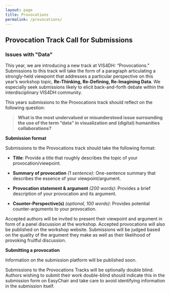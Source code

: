 ```yaml
---
layout: page
title: Provocations
permalink: /provocations/
---
```


## Provocation Track Call for Submissions
### Issues with "Data"

This year, we are introducing a new track at VIS4DH: “Provocations.” Submissions to this track will take the form of a paragraph articulating a strongly-held viewpoint that addresses a particular perspective on this year’s workshop topic, **Re-Thinking, Re-Defining, Re-Imagining Data**. We especially seek submissions likely to elicit back-and-forth debate within the interdisciplinary VIS4DH community. 

This years submissions to the Provocations track should reflect on the following question:

> **What is the most undervalued or misunderstood issue surrounding the use of the term “data” in visualization and (digital) humanities collaborations?**

**Submission format** 

Submissions to the Provocations track should take the following format:

 * **Title**: Provide a title that roughly describes the topic of your provocation/viewpoint.

 * **Summary of provocation** _(1 sentence)_:  One-sentence summary that describes the essence of your viewpoint/argument.

 * **Provocation statement & argument** _(200 words)_: Provides a brief description of your provocation and its argument.

 * **Counter-Perspective(s)** _(optional, 100 words)_: Provides potential counter-arguments to your provocation.



Accepted authors will be invited to present their viewpoint and argument in form of a panel discussion at the workshop. Accepted provocations will also be published on the workshop website. Submissions will be judged based on the quality of the argument they make as well as their likelihood of provoking fruitful discussion.

**Submitting a provocation** 

Information on the submission platform will be published soon.
<!-- Submissions to the Provocations Track should be submitted via EasyChair [(https://easychair.org/conferences/?conf=vis4dh0)](https://easychair.org/conferences/?conf=vis4dh0) by **August 24, 2020 (5pm PST)**. Notification will be sent on September 7, 2020.  -->


Submissions to the Provocations Tracks will be optionally double blind. Authors wishing to submit their work double-blind should indicate this in the submission form on EasyChair and take care to avoid identifying information in the submission itself.
